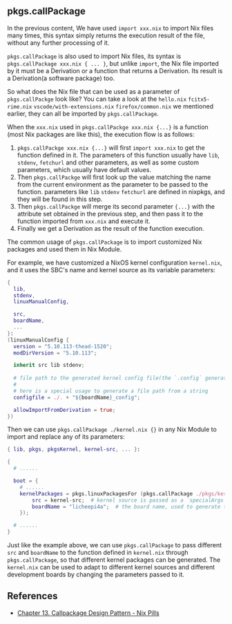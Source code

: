 ## pkgs.callPackage

In the previous content, We have used `import xxx.nix` to import Nix files many times, this syntax simply returns the execution result of the file, without any further processing of it.

`pkgs.callPackage` is also used to import Nix files, its syntax is `pkgs.callPackage xxx.nix { ... }`, but unlike `import`, the Nix file imported by it must be a Derivation or a function that returns a Derivation. Its result is a Derivation(a software package) too.

So what does the Nix file that can be used as a parameter of `pkgs.callPackge` look like? You can take a look at the `hello.nix` `fcitx5-rime.nix` `vscode/with-extensions.nix` `firefox/common.nix` we mentioned earlier, they can all be imported by `pkgs.callPackage`.

When the `xxx.nix` used in `pkgs.callPackge xxx.nix {...}` is a function (most Nix packages are like this), the execution flow is as follows:

1. `pkgs.callPackge xxx.nix {...}` will first `import xxx.nix` to get the function defined in it. The parameters of this function usually have `lib`, `stdenv`, `fetchurl` and other parameters, as well as some custom parameters, which usually have default values.
2. Then `pkgs.callPackge` will first look up the value matching the name from the current environment as the parameter to be passed to the function. parameters like `lib` `stdenv` `fetchurl` are defined in nixpkgs, and they will be found in this step.
3. Then `pkgs.callPackge` will merge its second parameter `{...}` with the attribute set obtained in the previous step, and then pass it to the function imported from `xxx.nix` and execute it.
4. Finally we get a Derivation as the result of the function execution.

The common usage of `pkgs.callPackage` is to import customized Nix packages and used them in Nix Module.

For example, we have customized a NixOS kernel configuration `kernel.nix`, and it uses the SBC's name and kernel source as its variable parameters:

```nix
{
  lib,
  stdenv,
  linuxManualConfig,

  src,
  boardName,
  ...
}:
(linuxManualConfig {
  version = "5.10.113-thead-1520";
  modDirVersion = "5.10.113";

  inherit src lib stdenv;
  
  # file path to the generated kernel config file(the `.config` generated by make menuconfig)
  #
  # here is a special usage to generate a file path from a string
  configfile = ./. + "${boardName}_config";

  allowImportFromDerivation = true;
})
```

Then we can use `pkgs.callPackage ./kernel.nix {}` in any Nix Module to import and replace any of its parameters:

```nix
{ lib, pkgs, pkgsKernel, kernel-src, ... }: 

{
  # ......

  boot = {
    # ......
    kernelPackages = pkgs.linuxPackagesFor (pkgs.callPackage ./pkgs/kernel {
        src = kernel-src;  # kernel source is passed as a `specialArgs` and injected into this module.
        boardName = "licheepi4a";  # the board name, used to generate the kernel config file path.
    });

  # ......
}
```

Just like the example above, we can use `pkgs.callPackage` to pass different `src` and `boardName` to the function defined in `kernel.nix` through `pkgs.callPackage`, so that different kernel packages can be generated. 
The `kernel.nix` can be used to adapt to different kernel sources and different development boards by changing the parameters passed to it.

## References

- [Chapter 13. Callpackage Design Pattern - Nix Pills](https://nixos.org/guides/nix-pills/callpackage-design-pattern.html)